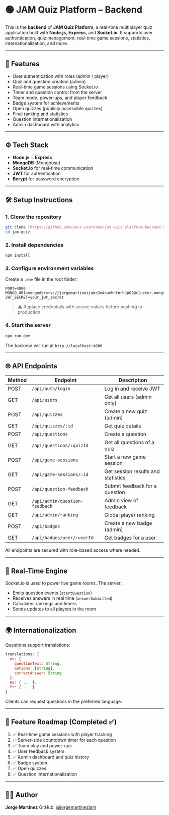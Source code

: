 # 🟢 JAM Quiz Platform – Backend

This is the **backend** of **JAM Quiz Platform**, a real-time multiplayer quiz application built with **Node.js**, **Express**, and **Socket.io**. It supports user authentication, quiz management, real-time game sessions, statistics, internationalization, and more.

---

## 🚀 Features

- User authentication with roles (admin / player)
- Quiz and question creation (admin)
- Real-time game sessions using Socket.io
- Timer and question control from the server
- Team mode, power-ups, and player feedback
- Badge system for achievements
- Open quizzes (publicly accessible quizzes)
- Final ranking and statistics
- Question internationalization
- Admin dashboard with analytics

---

## ⚙️ Tech Stack

- **Node.js** + **Express**
- **MongoDB** (Mongoose)
- **Socket.io** for real-time communication
- **JWT** for authentication
- **Bcrypt** for password encryption

---

## 🛠️ Setup Instructions

### 1. Clone the repository

```bash
git clone [https://github.com/your-username/jam-quiz-platform-backend.git](https://github.com/jorge210488/jam-quiz.git)
cd jam-quiz
````

### 2. Install dependencies

```bash
npm install
```

### 3. Configure environment variables

Create a `.env` file in the root folder:

```env
PORT=4000
MONGO_URI=mongodb+srv://jorgemartinezjam:DxAcwmhnfnrhJpOJ@cluster.mongodb.net/quizdb
JWT_SECRET=your_jwt_secret
```

> ⚠️ Replace credentials with secure values before pushing to production.

### 4. Start the server

```bash
npm run dev
```

The backend will run at `http://localhost:4000`.

---

## 🌐 API Endpoints

| Method | Endpoint                       | Description                        |
| ------ | ------------------------------ | ---------------------------------- |
| POST   | `/api/auth/login`              | Log in and receive JWT             |
| GET    | `/api/users`                   | Get all users (admin only)         |
| POST   | `/api/quizzes`                 | Create a new quiz (admin)          |
| GET    | `/api/quizzes/:id`             | Get quiz details                   |
| POST   | `/api/questions`               | Create a question                  |
| GET    | `/api/questions/:quizId`       | Get all questions of a quiz        |
| POST   | `/api/game-sessions`           | Start a new game session           |
| GET    | `/api/game-sessions/:id`       | Get session results and statistics |
| POST   | `/api/question-feedback`       | Submit feedback for a question     |
| GET    | `/api/admin/question-feedback` | Admin view of feedback             |
| GET    | `/api/admin/ranking`           | Global player ranking              |
| POST   | `/api/badges`                  | Create a new badge (admin)         |
| GET    | `/api/badges/user/:userId`     | Get badges for a user              |

All endpoints are secured with role-based access where needed.

---

## 🧩 Real-Time Engine

Socket.io is used to power live game rooms. The server:

* Emits question events (`startQuestion`)
* Receives answers in real time (`answerSubmitted`)
* Calculates rankings and timers
* Sends updates to all players in the room

---

## 🌍 Internationalization

Questions support translations:

```js
translations: {
  en: {
    questionText: String,
    options: [String],
    correctAnswer: String
  },
  es: { ... },
  fr: { ... }
}
```

Clients can request questions in the preferred language.

---

## 🧭 Feature Roadmap (Completed ✅)

1. ✅ Real-time game sessions with player tracking
2. ✅ Server-side countdown timer for each question
3. ✅ Team play and power-ups
4. ✅ User feedback system
5. ✅ Admin dashboard and quiz history
6. ✅ Badge system
7. ✅ Open quizzes
8. ✅ Question internationalization

---

## 👨‍💻 Author

**Jorge Martínez**
GitHub: [@jorgemartinezjam](https://github.com/jorge210488/)
